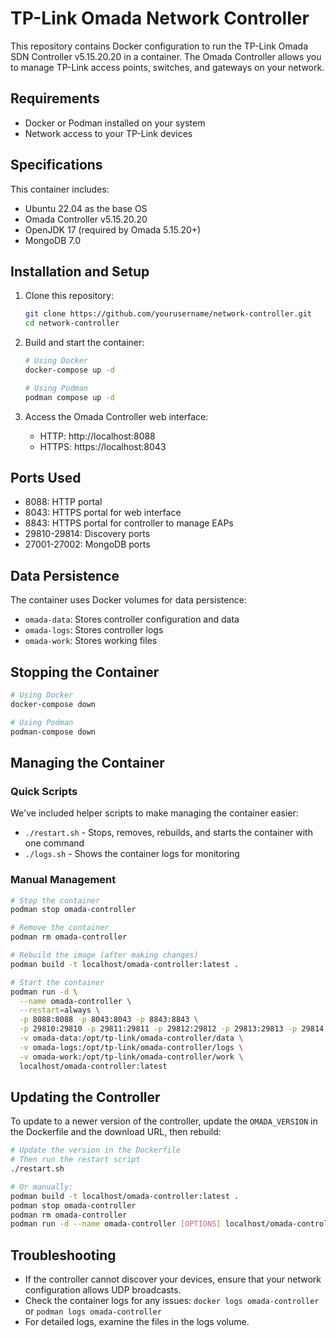 # TP-Link Omada Network Controller

This repository contains Docker configuration to run the TP-Link Omada SDN Controller v5.15.20.20 in a container.
The Omada Controller allows you to manage TP-Link access points, switches, and gateways on your network.

## Requirements

- Docker or Podman installed on your system
- Network access to your TP-Link devices

## Specifications

This container includes:

- Ubuntu 22.04 as the base OS
- Omada Controller v5.15.20.20
- OpenJDK 17 (required by Omada 5.15.20+)
- MongoDB 7.0

## Installation and Setup

1. Clone this repository:

   ```bash
   git clone https://github.com/yourusername/network-controller.git
   cd network-controller
   ```

2. Build and start the container:

   ```bash
   # Using Docker
   docker-compose up -d

   # Using Podman
   podman compose up -d
   ```

3. Access the Omada Controller web interface:
   - HTTP: http://localhost:8088
   - HTTPS: https://localhost:8043

## Ports Used

- 8088: HTTP portal
- 8043: HTTPS portal for web interface
- 8843: HTTPS portal for controller to manage EAPs
- 29810-29814: Discovery ports
- 27001-27002: MongoDB ports

## Data Persistence

The container uses Docker volumes for data persistence:

- `omada-data`: Stores controller configuration and data
- `omada-logs`: Stores controller logs
- `omada-work`: Stores working files

## Stopping the Container

```bash
# Using Docker
docker-compose down

# Using Podman
podman-compose down
```

## Managing the Container

### Quick Scripts

We've included helper scripts to make managing the container easier:

- `./restart.sh` - Stops, removes, rebuilds, and starts the container with one command
- `./logs.sh` - Shows the container logs for monitoring

### Manual Management

```bash
# Stop the container
podman stop omada-controller

# Remove the container
podman rm omada-controller

# Rebuild the image (after making changes)
podman build -t localhost/omada-controller:latest .

# Start the container
podman run -d \
  --name omada-controller \
  --restart=always \
  -p 8088:8088 -p 8043:8043 -p 8843:8843 \
  -p 29810:29810 -p 29811:29811 -p 29812:29812 -p 29813:29813 -p 29814:29814 \
  -v omada-data:/opt/tp-link/omada-controller/data \
  -v omada-logs:/opt/tp-link/omada-controller/logs \
  -v omada-work:/opt/tp-link/omada-controller/work \
  localhost/omada-controller:latest
```

## Updating the Controller

To update to a newer version of the controller, update the `OMADA_VERSION` in the Dockerfile and the download URL, then rebuild:

```bash
# Update the version in the Dockerfile
# Then run the restart script
./restart.sh

# Or manually:
podman build -t localhost/omada-controller:latest .
podman stop omada-controller
podman rm omada-controller
podman run -d --name omada-controller [OPTIONS] localhost/omada-controller:latest
```

## Troubleshooting

- If the controller cannot discover your devices, ensure that your network configuration allows UDP broadcasts.
- Check the container logs for any issues: `docker logs omada-controller` or `podman logs omada-controller`
- For detailed logs, examine the files in the logs volume.
